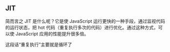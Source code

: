 ## JIT
简而言之 JIT 是什么呢？它是使 JavaScript 运行更快的一种手段，通过监视代码的运行状态，把 hot 代码（重复执行多次的代码）进行优化。通过这种方式，可以使 JavaScript 应用的性能提升很多倍。

这段话“重复执行”主要就是循环了
